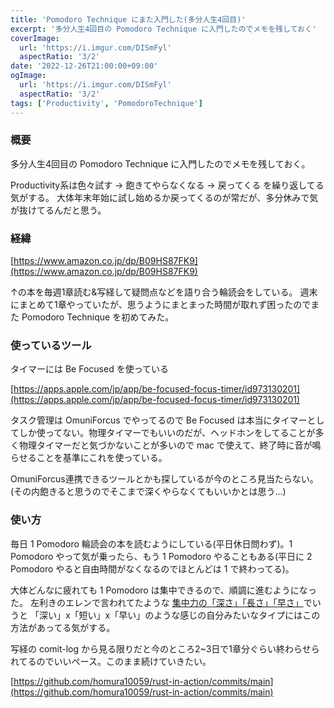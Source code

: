 ```yaml
---
title: 'Pomodoro Technique にまた入門した(多分人生4回目)'
excerpt: '多分人生4回目の Pomodoro Technique に入門したのでメモを残しておく'
coverImage: 
  url: 'https://i.imgur.com/DISmFyl'
  aspectRatio: '3/2'
date: '2022-12-26T21:00:00+09:00'
ogImage:
  url: 'https://i.imgur.com/DISmFyl'
  aspectRatio: '3/2'
tags: ['Productivity', 'PomodoroTechnique']
---
```


### 概要

多分人生4回目の Pomodoro Technique に入門したのでメモを残しておく。 

Productivity系は色々試す → 飽きてやらなくなる → 戻ってくる を繰り返してる気がする。
大体年末年始に試し始めるか戻ってくるのが常だが、多分休みで気が抜けてるんだと思う。

### 経緯

[https://www.amazon.co.jp/dp/B09HS87FK9](https://www.amazon.co.jp/dp/B09HS87FK9)

↑の本を毎週1章読む&写経して疑問点などを語り合う輪読会をしている。
週末にまとめて1章やっていたが、思うようにまとまった時間が取れず困ったのでまた Pomodoro Technique を初めてみた。


### 使っているツール

タイマーには Be Focused を使っている

[https://apps.apple.com/jp/app/be-focused-focus-timer/id973130201](https://apps.apple.com/jp/app/be-focused-focus-timer/id973130201)

タスク管理は OmuniForcus でやってるので Be Focused は本当にタイマーとしてしか使ってない。物理タイマーでもいいのだが、ヘッドホンをしてることが多く物理タイマーだと気づかないことが多いので mac で使えて、終了時に音が鳴らせることを基準にこれを使っている。

OmuniForcus連携できるツールとかも探しているが今のところ見当たらない。
(その内飽きると思うのでそこまで深くやらなくてもいいかとは思う...)


### 使い方

毎日 1 Pomodoro 輪読会の本を読むようにしている(平日休日問わず)。1 Pomodoro やって気が乗ったら、もう 1 Pomodoro やることもある(平日に 2 Pomodoro やると自由時間がなくなるのでほとんどは 1 で終わってる)。

大体どんなに疲れても 1 Pomodoro は集中できるので、順調に進むようになった。
左利きのエレンで言われてたような [集中力の「深さ」「長さ」「早さ」](https://note.com/nora_ito/n/nc1039654f51b)でいうと 「深い」x「短い」x「早い」のような感じの自分みたいなタイプにはこの方法があってる気がする。

写経の comit-log から見る限りだと今のところ2~3日で1章分ぐらい終わらせられてるのでいいペース。このまま続けていきたい。

[https://github.com/homura10059/rust-in-action/commits/main](https://github.com/homura10059/rust-in-action/commits/main)

